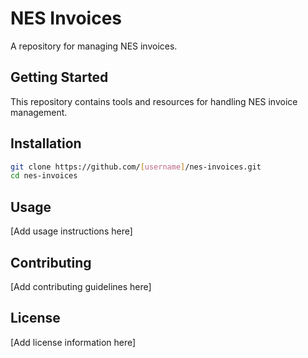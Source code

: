 # NES Invoices

A repository for managing NES invoices.

## Getting Started

This repository contains tools and resources for handling NES invoice management.

## Installation

```bash
git clone https://github.com/[username]/nes-invoices.git
cd nes-invoices
```

## Usage

[Add usage instructions here]

## Contributing

[Add contributing guidelines here]

## License

[Add license information here]

